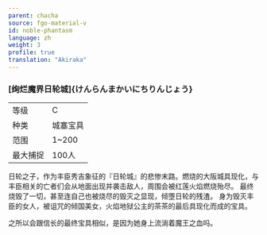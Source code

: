 ```yaml
---
parent: chacha
source: fgo-material-v
id: noble-phantasm
language: zh
weight: 3
profile: true
translation: "Akiraka"
---
```


### [绚烂魔界日轮城]{けんらんまかいにちりんじょう}

<table>
  <tr><td>等级</td><td>C</td></tr>
  <tr><td>种类</td><td>城塞宝具</td></tr>
  <tr><td>范围</td><td>1~200</td></tr>
  <tr><td>最大捕捉</td><td>100人</td></tr>
</table>

日轮之子，作为丰臣秀吉象征的『日轮城』的悲惨末路。燃烧的大阪城具现化，与丰臣相关的亡者们会从地面出现并袭击敌人，周围会被红莲火焰燃烧殆尽。
最终烧毁了一切，甚至连自己也被烧尽的毁灭之显现，倾堕日轮的残渣。
身为毁灭丰臣的女人，被诅咒的倾国美女，火焰地狱公主的茶茶的最后具现化而成的宝具。

之所以会跟信长的最终宝具相似，是因为她身上流淌着魔王之血吗。
